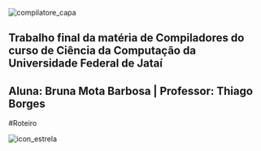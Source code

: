 

![compilatore_capa](https://user-images.githubusercontent.com/66503956/205915405-d04d6687-cabd-445c-939d-5028de10da8c.png)

## Trabalho final da matéria de Compiladores do curso de Ciência da Computação da Universidade Federal de Jataí
## Aluna: Bruna Mota Barbosa | Professor: Thiago Borges

#Roteiro

![icon_estrela](https://user-images.githubusercontent.com/66503956/205917306-e2c6874b-b776-4de4-8366-d3195c31f7a5.png) 
